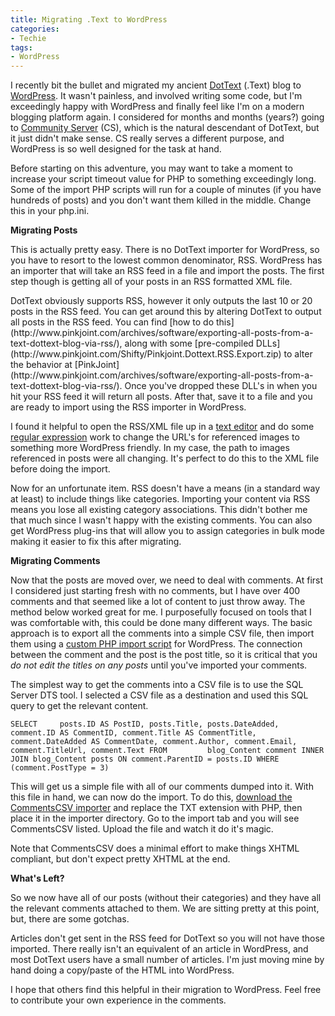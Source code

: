 ```yaml
---
title: Migrating .Text to WordPress
categories:
- Techie
tags:
- WordPress
---
```


I recently bit the bullet and migrated my ancient [DotText](http://workspaces.gotdotnet.com/dottext) (.Text) blog to [WordPress](http://wordpress.org/). It wasn't painless, and involved writing some code, but I'm exceedingly happy with WordPress and finally feel like I'm on a modern blogging platform again.
I considered for months and months (years?) going to [Community Server](http://communityserver.org/) (CS), which is the natural descendant of DotText, but it just didn't make sense. CS really serves a different purpose, and WordPress is so well designed for the task at hand.

Before starting on this adventure, you may want to take a moment to increase your script timeout value for PHP to something exceedingly long. Some of the import PHP scripts will run for a couple of minutes (if you have hundreds of posts) and you don't want them killed in the middle. Change this in your php.ini.

**Migrating Posts**

This is actually pretty easy. There is no DotText importer for WordPress, so you have to resort to the lowest common denominator, RSS. WordPress has an importer that will take an RSS feed in a file and import the posts. The first step though is getting all of your posts in an RSS formatted XML file.

<!-- more -->DotText obviously supports RSS, however it only outputs the last 10 or 20 posts in the RSS feed. You can get around this by altering DotText to output all posts in the RSS feed. You can find [how to do this](http://www.pinkjoint.com/archives/software/exporting-all-posts-from-a-text-dottext-blog-via-rss/), along with some [pre-compiled DLLs](http://www.pinkjoint.com/Shifty/Pinkjoint.Dottext.RSS.Export.zip) to alter the behavior at [PinkJoint](http://www.pinkjoint.com/archives/software/exporting-all-posts-from-a-text-dottext-blog-via-rss/). Once you've dropped these DLL's in when you hit your RSS feed it will return all posts. After that, save it to a file and you are ready to import using the RSS importer in WordPress.

I found it helpful to open the RSS/XML file up in a [text editor](http://www.textpad.com/) and do some [regular expression](http://en.wikipedia.org/wiki/Regular_expression) work to change the URL's for referenced images to something more WordPress friendly. In my case, the path to images referenced in posts were all changing. It's perfect to do this to the XML file before doing the import.

Now for an unfortunate item. RSS doesn't have a means (in a standard way at least) to include things like categories. Importing your content via RSS means you lose all existing category associations. This didn't bother me that much since I wasn't happy with the existing comments. You can also get WordPress plug-ins that will allow you to assign categories in bulk mode making it easier to fix this after migrating.

**Migrating Comments**

Now that the posts are moved over, we need to deal with comments. At first I considered just starting fresh with no comments, but I have over 400 comments and that seemed like a lot of content to just throw away. The method below worked great for me. I purposefully focused on tools that I was comfortable with, this could be done many different ways. The basic approach is to export all the comments into a simple CSV file, then import them using a [custom PHP import script](/assets/posts/2006/commentscsv.txt) for WordPress. The connection between the comment and the post is the post title, so it is critical that you _do not edit the titles on any posts_ until you've imported your comments.

The simplest way to get the comments into a CSV file is to use the SQL Server DTS tool. I selected a CSV file as a destination and used this SQL query to get the relevant content.

`SELECT     posts.ID AS PostID, posts.Title, posts.DateAdded, comment.ID AS CommentID, comment.Title AS CommentTitle, comment.DateAdded AS CommentDate, comment.Author, comment.Email, comment.TitleUrl, comment.Text
FROM         blog_Content comment
INNER JOIN blog_Content posts ON comment.ParentID = posts.ID
WHERE     (comment.PostType = 3) `

This will get us a simple file with all of our comments dumped into it. With this file in hand, we can now do the import. To do this, [download the CommentsCSV importer](/assets/posts/2006/commentscsv.txt) and replace the TXT extension with PHP, then place it in the importer directory. Go to the import tab and you will see CommentsCSV listed. Upload the file and watch it do it's magic.

Note that CommentsCSV does a minimal effort to make things XHTML compliant, but don't expect pretty XHTML at the end.

**What's Left?**

So we now have all of our posts (without their categories) and they have all the relevant comments attached to them. We are sitting pretty at this point, but, there are some gotchas.

Articles don't get sent in the RSS feed for DotText so you will not have those imported. There really isn't an equivalent of an article in WordPress, and most DotText users have a small number of articles. I'm just moving mine by hand doing a copy/paste of the HTML into WordPress.

I hope that others find this helpful in their migration to WordPress. Feel free to contribute your own experience in the comments.
